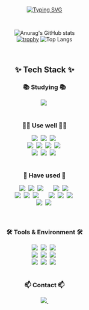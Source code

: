 <!--
## Hi there 👋


**sorakazae/sorakazae** is a ✨ _special_ ✨ repository because its `README.md` (this file) appears on your GitHub profile.

Here are some ideas to get you started:

- 🔭 I’m currently working on ...
- 🌱 I’m currently learning ...
- 👯 I’m looking to collaborate on ...
- 🤔 I’m looking for help with ...
- 💬 Ask me about ...
- 📫 How to reach me: ...
- 😄 Pronouns: ...
- ⚡ Fun fact: ...
-->
<div align="center">
<br>
  
[![Typing SVG](https://readme-typing-svg.demolab.com?font=Consolas&weight=500&size=40&pause=1000&color=02F6F7&center=true&vCenter=true&width=800&height=70&lines=Hi!%F0%9F%91%8B+I'm+SorakAzae%F0%9F%98%8A;%EC%95%88%EB%85%95%ED%95%98%EC%84%B8%EC%9A%94!%F0%9F%91%8B+%EC%A0%80%EB%8A%94+%EC%86%8C%EB%9D%BD%EC%95%84%EC%9E%AC+%EC%9E%85%EB%8B%88%EB%8B%A4%F0%9F%98%8A;%E3%81%93%E3%82%93%E3%81%AB%E3%81%A1%E3%81%AF%F0%9F%91%8B+%E7%A7%81%E3%81%AF%E3%82%BD%E3%83%A9%E3%82%AB%E3%82%BC%E3%81%A8%E7%94%B3%E3%81%97%E3%81%BE%E3%81%99%F0%9F%98%8A)](https://git.io/typing-svg)

<br>
</div>
<div align="center">
  
![Anurag's GitHub stats](https://github-readme-stats.vercel.app/api?username=sorakazae&show_icons=true&theme=radical)
<br>
[![trophy](https://github-profile-trophy.vercel.app/?username=sorakazae&theme=discord&rank=-C,-?&column=-1)](https://github.com/ryo-ma/github-profile-trophy)
![Top Langs](https://github-readme-stats.vercel.app/api/top-langs/?username=sorakazae&layout=compact)

<br>

<h2 align="center">✨ Tech Stack ✨</h2>
<h3 align="center">📚 Studying 📚</h3>
<div align="center">
  <img src="https://img.shields.io/badge/react-61DAFB.svg?style=for-the-badge&logo=react&logoColor=ffffff" />&nbsp;
</div><br>
<h3 align="center">🧑‍💻 Use well 🧑‍💻</h3>
<div align="center">
  <img src="https://img.shields.io/badge/javascript-F7DF1E.svg?style=for-the-badge&logo=javascript&logoColor=20232a" />&nbsp;
  <img src="https://img.shields.io/badge/html-E34F26.svg?style=for-the-badge&logo=html5&logoColor=white" />&nbsp;
  <img src="https://img.shields.io/badge/css-1572B6.svg?style=for-the-badge&logo=css3&logoColor=white" />&nbsp;
  <br>
  <img src="https://img.shields.io/badge/java-ff0000?style=for-the-badge&logo=openjdk&logoColor=ffffff" />&nbsp;
  <img src="https://img.shields.io/badge/spring%20boot-6DB33F?style=for-the-badge&logo=spring%20boot&logoColor=ffffff" />&nbsp;
  <img src="https://img.shields.io/badge/gradle-02303A?style=for-the-badge&logo=gradle&logoColor=ffffff" />&nbsp;
  <img src="https://img.shields.io/badge/mysql-4479A1?style=for-the-badge&logo=mysql&logoColor=ffffff" />&nbsp;
  <br>
  <img src="https://img.shields.io/badge/linux-fcc624?style=for-the-badge&logo=linux&logoColor=000000" />&nbsp;
  <img src="https://img.shields.io/badge/docker-2496ED?style=for-the-badge&logo=docker&logoColor=ffffff" />&nbsp;
  <img src="https://img.shields.io/badge/github%20actions-2088ff?style=for-the-badge&logo=github%20actions&logoColor=ffffff" />&nbsp;
  
</div><br>
<h3 align="center">💾 Have used 💾</h3>
<div align="center">
  <img src="https://img.shields.io/badge/c-A8B9CC?style=for-the-badge&logo=c&logoColor=ffffff" />&nbsp;
  <img src="https://img.shields.io/badge/c++-00599C?style=for-the-badge&logo=c%2b%2b&logoColor=ffffff" />&nbsp;
  <img src="https://img.shields.io/badge/arduino-00878F?style=for-the-badge&logo=arduino&logoColor=ffffff" />&nbsp;
  &emsp;
  <img src="https://img.shields.io/badge/python-3670A0?style=for-the-badge&logo=python&logoColor=ffdd54" />&nbsp;
  <img src="https://img.shields.io/badge/django-092e20?style=for-the-badge&logo=django&logoColor=FFFFFF" />&nbsp;
  <br>
  <img src="https://img.shields.io/badge/oracleDB-9999aa?style=for-the-badge&logo=oracledb&logoColor=ffffff" />&nbsp;
  <img src="https://img.shields.io/badge/jsp-ee4444?style=for-the-badge&logo=openjdk&logoColor=FFFFFF" />&nbsp;
  <img src="https://img.shields.io/badge/apache%20tomcat-f8dc75?style=for-the-badge&logo=apache%20tomcat&logoColor=000000" />&nbsp;
  &emsp;
  <img src="https://img.shields.io/badge/php-777bb4?style=for-the-badge&logo=php&logoColor=FFFFFF" />&nbsp;
  <img src="https://img.shields.io/badge/apache%20httpd-D22128?style=for-the-badge&logo=apache&logoColor=FFFFFF" />&nbsp;
  <img src="https://img.shields.io/badge/xampp-FB7A24?style=for-the-badge&logo=xampp&logoColor=FFFFFF" />&nbsp;
  <br>
  <img src="https://img.shields.io/badge/aws-232F3E?style=for-the-badge&logo=amazon%20web%20service&logoColor=FFFFFF" />&nbsp;
  <img src="https://img.shields.io/badge/aws%20ec2-FF9900?style=for-the-badge&logo=aws%20ec2&logoColor=FFFFFF" />&nbsp;
</div><br>

<br>

<h3 align="center">🛠 Tools & Environment 🛠</h3>
<div align="center">
  <img src="https://img.shields.io/badge/git-F05033.svg?style=for-the-badge&logo=git&logoColor=white" />&nbsp
  <img src="https://img.shields.io/badge/github-181717.svg?style=for-the-badge&logo=github&logoColor=white" />&nbsp
  <img src="https://img.shields.io/badge/Notion-F3F3F3.svg?style=for-the-badge&logo=notion&logoColor=black" />&nbsp
  <br>
  <img src="https://img.shields.io/badge/vim-019733.svg?style=for-the-badge&logo=vim&logoColor=FFFFFF" />&nbsp
  <img src="https://img.shields.io/badge/VSCode-2F80ED.svg?style=for-the-badge&logo=vscodium&logoColor=FFFFFF" />&nbsp
  <img src="https://img.shields.io/badge/DBeaver-382923.svg?style=for-the-badge&logo=dbeaver&logoColor=FFFFFF" />&nbsp
  <br>
  <img src="https://img.shields.io/badge/portainer-13bef9.svg?style=for-the-badge&logo=portainer&logoColor=FFFFFF" />&nbsp
  <img src="https://img.shields.io/badge/truenas-0095d5?style=for-the-badge&logo=truenas&logoColor=ffffff" />&nbsp
  <img src="https://img.shields.io/badge/cloudflare-f38020?style=for-the-badge&logo=cloudflare&logoColor=ffffff" />&nbsp
</div>

<br>

<h3 align="center">📫 Contact 📫</h3>
<div align="center">
  <a href="mailto:sorakazae@gmail.com">
    <img
      src="https://img.shields.io/badge/sorakazae@gmail.com-D14836?style=for-the-badge&logo=gmail&logoColor=white"/>&nbsp
  </a>
</div>
